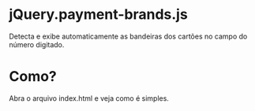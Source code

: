 # jQuery.payment-brands.js

Detecta e exibe automaticamente as bandeiras dos cartões no campo do número digitado.

# Como?

Abra o arquivo index.html e veja como é simples.
